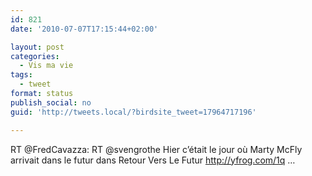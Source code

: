 ```yaml
---
id: 821
date: '2010-07-07T17:15:44+02:00'

layout: post
categories:
  - Vis ma vie
tags:
  - tweet
format: status
publish_social: no
guid: 'http://tweets.local/?birdsite_tweet=17964717196'

---
```


RT @FredCavazza: RT @svengrothe Hier c’était le jour où Marty McFly arrivait dans le futur dans Retour Vers Le Futur http://yfrog.com/1q …